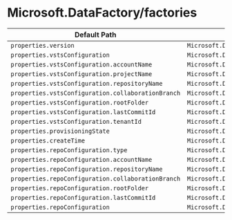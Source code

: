 # Microsoft.DataFactory/factories

| Default Path | Alias |
|---|---|
| `properties.version` | `Microsoft.DataFactory/factories/version` |
| `properties.vstsConfiguration` | `Microsoft.DataFactory/factories/vstsConfiguration` |
| `properties.vstsConfiguration.accountName` | `Microsoft.DataFactory/factories/vstsConfiguration.accountName` |
| `properties.vstsConfiguration.projectName` | `Microsoft.DataFactory/factories/vstsConfiguration.projectName` |
| `properties.vstsConfiguration.repositoryName` | `Microsoft.DataFactory/factories/vstsConfiguration.repositoryName` |
| `properties.vstsConfiguration.collaborationBranch` | `Microsoft.DataFactory/factories/vstsConfiguration.collaborationBranch` |
| `properties.vstsConfiguration.rootFolder` | `Microsoft.DataFactory/factories/vstsConfiguration.rootFolder` |
| `properties.vstsConfiguration.lastCommitId` | `Microsoft.DataFactory/factories/vstsConfiguration.lastCommitId` |
| `properties.vstsConfiguration.tenantId` | `Microsoft.DataFactory/factories/vstsConfiguration.tenantId` |
| `properties.provisioningState` | `Microsoft.DataFactory/factories/provisioningState` |
| `properties.createTime` | `Microsoft.DataFactory/factories/createTime` |
| `properties.repoConfiguration.type` | `Microsoft.DataFactory/factories/repoConfiguration.type` |
| `properties.repoConfiguration.accountName` | `Microsoft.DataFactory/factories/repoConfiguration.accountName` |
| `properties.repoConfiguration.repositoryName` | `Microsoft.DataFactory/factories/repoConfiguration.repositoryName` |
| `properties.repoConfiguration.collaborationBranch` | `Microsoft.DataFactory/factories/repoConfiguration.collaborationBranch` |
| `properties.repoConfiguration.rootFolder` | `Microsoft.DataFactory/factories/repoConfiguration.rootFolder` |
| `properties.repoConfiguration.lastCommitId` | `Microsoft.DataFactory/factories/repoConfiguration.lastCommitId` |
| `properties.repoConfiguration` | `Microsoft.DataFactory/factories/repoConfiguration` |

